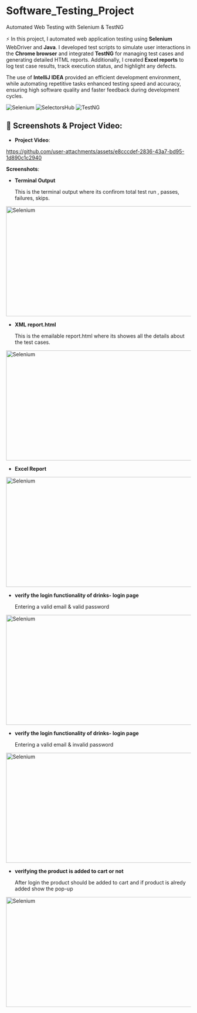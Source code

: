 # Software_Testing_Project
Automated Web Testing with Selenium &amp; TestNG 


⚡ In this project, I automated web application testing using <b>Selenium</b> WebDriver and <b>Java</b>. I developed test scripts to simulate user interactions in the <b>Chrome browser</b> and integrated <b>TestNG</b> for managing test cases and     generating detailed HTML reports. Additionally, I created <b>Excel reports</b> to log test case results, track execution status, and highlight any defects.

  The use of <b>IntelliJ IDEA</b> provided an efficient development environment, while automating repetitive tasks enhanced testing speed and accuracy, ensuring high software quality and faster feedback during development cycles.
<div align="left">  
  <img src="https://img.shields.io/badge/Selenium-%2300A3E0.svg?logo=selenium&logoColor=white" alt="Selenium"/>
  <img src="https://img.shields.io/badge/SelectorsHub-%230A3C4E.svg?logo=selectorshub&logoColor=white" alt="SelectorsHub"/>
  <img src="https://img.shields.io/badge/TestNG-%23E9A000.svg?logo=testng&logoColor=white" alt="TestNG"/>
</div>

## 📸 Screenshots & Project Video:
- **Project Video**:

https://github.com/user-attachments/assets/e8cccdef-2836-43a7-bd95-1d890c1c2940

**Screenshots**:
  - <b>Terminal Output</b>
    
    This is the terminal output where its confirom total test run , passes, failures, skips.
  
<img height= "300px" width= "600px" src="https://github.com/user-attachments/assets/0546d8ef-a2f8-4f34-a213-bcefecca4f7c" alt="Selenium"/> 

  - <b>XML report.html</b>

    This is the emailable report.html where its showes all the details about the test cases. 

<img height= "300px" width= "600px" src="https://github.com/user-attachments/assets/02f4da79-156b-4ec6-ac90-6bdd64a924d4" alt="Selenium"/>


  - <b>Excel Report</b>

<img height= "300px" width= "600px" src="https://github.com/user-attachments/assets/cbae1bb5-3b88-43a3-aa4d-e943b578a85d" alt="Selenium"/>

  - <b>verify the login functionality of drinks- login page</b>
  
    Entering a valid email & valid password

<img height= "300px" width= "600px" src="https://github.com/user-attachments/assets/4c0f3f02-6055-4d2b-af79-cf3f54513567" alt="Selenium"/>

  - <b>verify the login functionality of drinks- login page </b>

    Entering a valid email & invalid password

<img height= "300px" width= "600px" src="https://github.com/user-attachments/assets/d6b99a20-0161-42d3-ac05-85787e9650ee" alt="Selenium"/>

  - <b>verifying the product is added to cart or not</b>

    After login the product should be added to cart and if product is alredy added show the pop-up

<img height= "300px" width= "600px" src="https://github.com/user-attachments/assets/a05efd10-3333-4c39-aabf-13f5a3ac2e5d" alt="Selenium"/>

  
